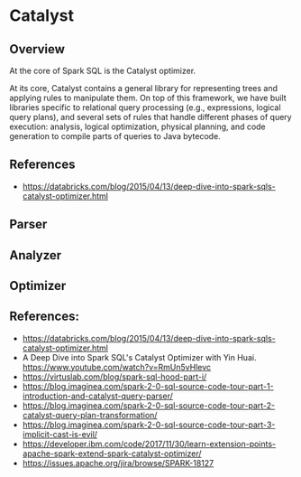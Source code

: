 # Catalyst

## Overview
At the core of Spark SQL is the Catalyst optimizer.

At its core, Catalyst contains a general library for representing trees and applying rules to manipulate them. On top of this framework, we have built libraries specific to relational query processing (e.g., expressions, logical query plans), and several sets of rules that handle different phases of query execution: analysis, logical optimization, physical planning, and code generation to compile parts of queries to Java bytecode.

## References

* https://databricks.com/blog/2015/04/13/deep-dive-into-spark-sqls-catalyst-optimizer.html

## Parser





## Analyzer




## Optimizer





## References:
* https://databricks.com/blog/2015/04/13/deep-dive-into-spark-sqls-catalyst-optimizer.html
* A Deep Dive into Spark SQL's Catalyst Optimizer with Yin Huai. https://www.youtube.com/watch?v=RmUn5vHlevc
* https://virtuslab.com/blog/spark-sql-hood-part-i/
* https://blog.imaginea.com/spark-2-0-sql-source-code-tour-part-1-introduction-and-catalyst-query-parser/
* https://blog.imaginea.com/spark-2-0-sql-source-code-tour-part-2-catalyst-query-plan-transformation/
* https://blog.imaginea.com/spark-2-0-sql-source-code-tour-part-3-implicit-cast-is-evil/
* https://developer.ibm.com/code/2017/11/30/learn-extension-points-apache-spark-extend-spark-catalyst-optimizer/
* https://issues.apache.org/jira/browse/SPARK-18127